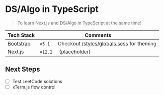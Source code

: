 # DS/Algo in TypeScript

> To learn Next.js and DS/Algo in TypeScript at the same time!

| Tech Stack                            | Comments                                                                                          |
| ------------------------------------- | ------------------------------------------------------------------------------------------------- |
| [Bootstrap](https://getbootstrap.com) | `v5.1` &nbsp;&nbsp;&nbsp;&nbsp; Checkout [/styles/globals.scss](/styles/globals.scss) for theming |
| [Next.js](https://nextjs.org)         | `v12.2` &nbsp;&nbsp;&nbsp; (placeholder)                                                          |

## Next Steps

- [ ] Test LeetCode solutions
- [ ] xTerm.js flow control
